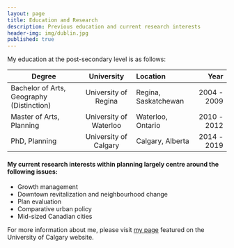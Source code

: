 ```yaml
---
layout: page
title: Education and Research
description: Previous education and current research interests
header-img: img/dublin.jpg
published: true
---
```

My education at the post-secondary level is as follows:

| Degree        | University | Location        | Year |
| ------------- |:-------------:|:---------| --------:|
| Bachelor of Arts, Geography (Distinction) | University of Regina | Regina, Saskatchewan | 2004 - 2009 |
| Master of Arts, Planning | University of Waterloo | Waterloo, Ontario | 2010 - 2012 |
| PhD, Planning | University of Calgary | Calgary, Alberta | 2014 - 2019 |


#### My current research interests within planning largely centre around the following issues:

* Growth management 
* Downtown revitalization and neighbourhood change
* Plan evaluation
* Comparative urban policy
* Mid-sized Canadian cities

For more information about me, please visit [my page](http://haskayne.ucalgary.ca/haskayne_info/profiles/rylan-graham) featured on the University of Calgary website.
